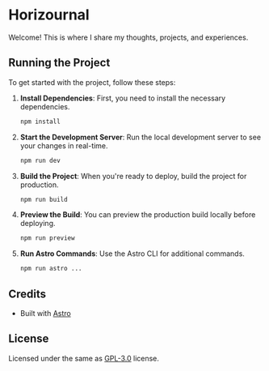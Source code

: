 # Horizournal
Welcome! This is where I share my thoughts, projects, and experiences.

## Running the Project

To get started with the project, follow these steps:

1. **Install Dependencies**: First, you need to install the necessary dependencies.
    ```bash
    npm install
    ```

2. **Start the Development Server**: Run the local development server to see your changes in real-time.
    ```bash
    npm run dev
    ```

3. **Build the Project**: When you're ready to deploy, build the project for production.
    ```bash
    npm run build
    ```

4. **Preview the Build**: You can preview the production build locally before deploying.
    ```bash
    npm run preview
    ```

5. **Run Astro Commands**: Use the Astro CLI for additional commands.
    ```bash
    npm run astro ...
    ```

## Credits


- Built with [Astro](https://astro.build)

## License

Licensed under the same as [GPL-3.0](https://github.com/JustGoodUI/ovidius-astro-theme/blob/main/LICENSE) license.